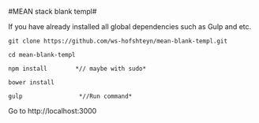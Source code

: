 #MEAN stack blank templ#

If you have already installed all global dependencies such as Gulp and etc.

```
git clone https://github.com/ws-hofshteyn/mean-blank-templ.git

cd mean-blank-templ

npm install        *// maybe with sudo*

bower install

gulp 				*//Run command*

```
Go to http://localhost:3000